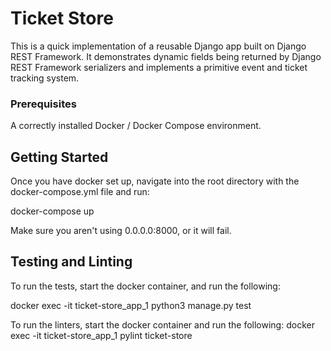# Ticket Store

This is a quick implementation of a reusable Django app built on Django REST Framework.  It demonstrates dynamic fields being returned by Django REST Framework serializers and implements a primitive event and ticket tracking system.

### Prerequisites

A correctly installed Docker / Docker Compose environment.

## Getting Started

Once you have docker set up, navigate into the root directory with the docker-compose.yml file and run:

docker-compose up

Make sure you aren't using 0.0.0.0:8000, or it will fail.

## Testing and Linting

To run the tests, start the docker container, and run the following:

docker exec -it ticket-store_app_1 python3 manage.py test

To run the linters, start the docker container and run the following:
docker exec -it ticket-store_app_1 pylint ticket-store